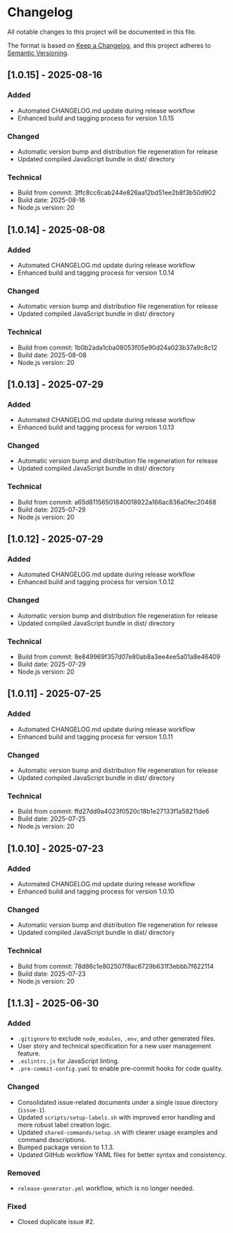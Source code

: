 # Changelog

All notable changes to this project will be documented in this file.

The format is based on [Keep a Changelog](httpshttps://keepachangelog.com/en/1.0.0/),
and this project adheres to [Semantic Versioning](https://semver.org/spec/v2.0.0.html).

## [1.0.15] - 2025-08-16

### Added
- Automated CHANGELOG.md update during release workflow
- Enhanced build and tagging process for version 1.0.15

### Changed
- Automatic version bump and distribution file regeneration for release
- Updated compiled JavaScript bundle in dist/ directory

### Technical
- Build from commit: 3ffc8cc6cab244e826aa12bd51ee2b8f3b50d902
- Build date: 2025-08-16
- Node.js version: 20

## [1.0.14] - 2025-08-08

### Added
- Automated CHANGELOG.md update during release workflow
- Enhanced build and tagging process for version 1.0.14

### Changed
- Automatic version bump and distribution file regeneration for release
- Updated compiled JavaScript bundle in dist/ directory

### Technical
- Build from commit: 1b0b2ada1cba08053f05e90d24a023b37a9c8c12
- Build date: 2025-08-08
- Node.js version: 20

## [1.0.13] - 2025-07-29

### Added
- Automated CHANGELOG.md update during release workflow
- Enhanced build and tagging process for version 1.0.13

### Changed
- Automatic version bump and distribution file regeneration for release
- Updated compiled JavaScript bundle in dist/ directory

### Technical
- Build from commit: a65d81156501840018922a166ac836a0fec20468
- Build date: 2025-07-29
- Node.js version: 20

## [1.0.12] - 2025-07-29

### Added
- Automated CHANGELOG.md update during release workflow
- Enhanced build and tagging process for version 1.0.12

### Changed
- Automatic version bump and distribution file regeneration for release
- Updated compiled JavaScript bundle in dist/ directory

### Technical
- Build from commit: 8e849969f357d07e80ab8a3ee4ee5a01a8e46409
- Build date: 2025-07-29
- Node.js version: 20

## [1.0.11] - 2025-07-25

### Added
- Automated CHANGELOG.md update during release workflow
- Enhanced build and tagging process for version 1.0.11

### Changed
- Automatic version bump and distribution file regeneration for release
- Updated compiled JavaScript bundle in dist/ directory

### Technical
- Build from commit: ffd27dd9a4023f0520c18b1e27133f1a58211de6
- Build date: 2025-07-25
- Node.js version: 20

## [1.0.10] - 2025-07-23

### Added
- Automated CHANGELOG.md update during release workflow
- Enhanced build and tagging process for version 1.0.10

### Changed
- Automatic version bump and distribution file regeneration for release
- Updated compiled JavaScript bundle in dist/ directory

### Technical
- Build from commit: 78d86c1e802507f8ac6729b631f3ebbb7f622114
- Build date: 2025-07-23
- Node.js version: 20

## [1.1.3] - 2025-06-30

### Added
- `.gitignore` to exclude `node_modules`, `.env`, and other generated files.
- User story and technical specification for a new user management feature.
- `.eslintrc.js` for JavaScript linting.
- `.pre-commit-config.yaml` to enable pre-commit hooks for code quality.

### Changed
- Consolidated issue-related documents under a single issue directory (`issue-1`).
- Updated `scripts/setup-labels.sh` with improved error handling and more robust label creation logic.
- Updated `shared-commands/setup.sh` with clearer usage examples and command descriptions.
- Bumped package version to 1.1.3.
- Updated GitHub workflow YAML files for better syntax and consistency.

### Removed
- `release-generator.yml` workflow, which is no longer needed.

### Fixed
- Closed duplicate issue #2.

